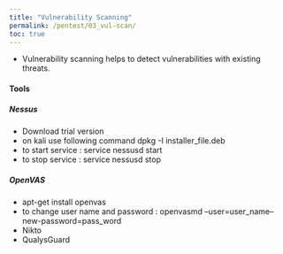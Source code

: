```yaml
---
title: "Vulnerability Scanning"
permalink: /pentest/03_vul-scan/
toc: true
---
```


- Vulnerability scanning helps to detect vulnerabilities with existing threats.
#### Tools
##### Nessus
 - Download trial version 
 - on kali use following command dpkg -I installer_file.deb
 - to start service : service nessusd start
 - to stop service  : service nessusd stop
##### OpenVAS
  - apt-get install openvas
  - to change user name and password : openvasmd –user=user_name–new-password=pass_word
- Nikto
- QualysGuard
